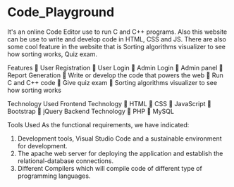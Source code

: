 # Code_Playground
 It's an online Code Editor use to run C and C++ programs. Also this website can be use to write and develop code in HTML, CSS and JS. There are also some cool feature in the website that is Sorting algorithms visualizer to see how sorting works, Quiz exam.

Features
 User Registration
 User Login
 Admin Login
 Admin panel
 Report Generation
 Write or develop the code that powers the web
 Run C and C++ code
 Give quiz exam
 Sorting algorithms visualizer to see how sorting works

Technology Used
Frontend Technology
 HTML
 CSS
 JavaScript
 Bootstrap
 jQuery
Backend Technology
 PHP
 MySQL

Tools Used
As the functional requirements, we have indicated: 
1) Development tools, Visual Studio Code and a sustainable environment for 
development. 
2) The apache web server for deploying the application and establish the 
relational-database connections. 
3) Different Compilers which will compile code of different type of programming 
languages.